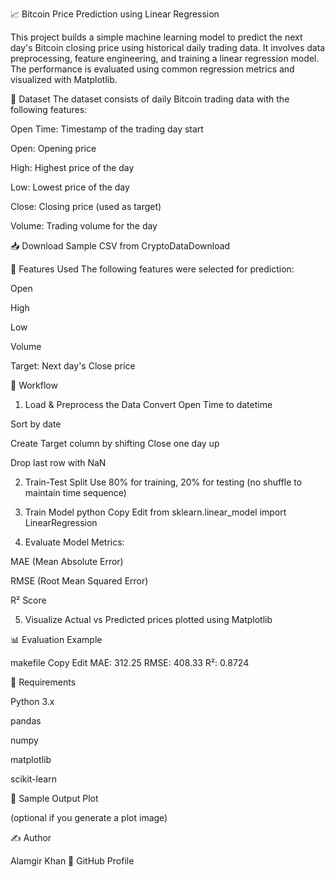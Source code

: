 📈 Bitcoin Price Prediction using Linear Regression

This project builds a simple machine learning model to predict the next day's Bitcoin closing price using historical daily trading data. It involves data preprocessing, feature engineering, and training a linear regression model. The performance is evaluated using common regression metrics and visualized with Matplotlib.

📂 Dataset
The dataset consists of daily Bitcoin trading data with the following features:

Open Time: Timestamp of the trading day start

Open: Opening price

High: Highest price of the day

Low: Lowest price of the day

Close: Closing price (used as target)

Volume: Trading volume for the day

📥 Download Sample CSV from CryptoDataDownload

🔧 Features Used
The following features were selected for prediction:

Open

High

Low

Volume

Target: Next day's Close price

🚀 Workflow

1. Load & Preprocess the Data
Convert Open Time to datetime

Sort by date

Create Target column by shifting Close one day up

Drop last row with NaN

2. Train-Test Split
Use 80% for training, 20% for testing (no shuffle to maintain time sequence)

3. Train Model
python
Copy
Edit
from sklearn.linear_model import LinearRegression
4. Evaluate Model
Metrics:

MAE (Mean Absolute Error)

RMSE (Root Mean Squared Error)

R² Score

5. Visualize
Actual vs Predicted prices plotted using Matplotlib

📊 Evaluation Example

makefile
Copy
Edit
MAE: 312.25
RMSE: 408.33
R²: 0.8724


📌 Requirements

Python 3.x

pandas

numpy

matplotlib

scikit-learn

📸 Sample Output Plot

(optional if you generate a plot image)


✍️ Author

Alamgir Khan
📘 GitHub Profile
